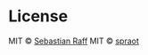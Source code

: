 
# License


MIT © [Sebastian Raff](https://github.com/hobbyquaker)
MIT © [spraot](https://github.com/spraot)

[mit-badge]: https://img.shields.io/badge/License-MIT-blue.svg?style=flat
[mit-url]: LICENSE
